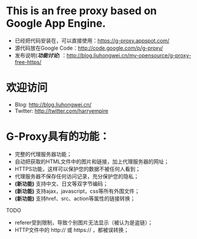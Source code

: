 # This is an free proxy based on Google App Engine. #

  * 已经把代码安装在，可以直接使用：https://g-proxy.appspot.com/
  * 源代码放在Google Code：http://code.google.com/p/g-proxy/
  * 发布说明(**_功能讨论_**) ：http://blog.liuhongwei.cn/my-opensource/g-proxy-free-https/

# 欢迎访问 #

  * Blog: http://blog.liuhongwei.cn/
  * Twitter: http://twitter.com/harryempire

# G-Proxy具有的功能： #

  * 完整的代理服务器功能；
  * 自动把获取的HTML文件中的图片和链接，加上代理服务器的网址；
  * HTTPS功能，这样可以保护您的数据不被任何人看到；
  * 代理服务器不保存任何访问记录，充分保护您的隐私；
  * **(新功能)** 支持中文、日文等双字节编码；
  * **(新功能)** 支持ajax，javascript，css等所有外围文件；
  * **(新功能)** 支持href、src、action等属性的链接转换；

TODO
  * referer受到限制，导致个别图片无法显示（被认为是盗链）；
  * HTTP文件中的 http:// 或 https:// ，都被误转换；
